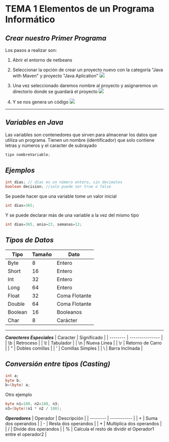 # TEMA 1 Elementos de un Programa Informático
## ***Crear nuestro Primer Programa***
Los pasos a realizar son: 
1. Abrir el entorno de netbeans
2. Seleccionar la opción de crear un proyecto nuevo con la categoría "Java with Maven" y proyecto "Java Aplication"
![](/Imagenes/JavaAplicattion.png)

3. Una vez seleccionado daremos nombre al proyecto y asignaremos un directorio donde se guardará el proyecto
![](/Imagenes/CreacionProyecto.png)

4. Y se nos genera un código
![](/Imagenes/Finalizarproyecto.png)
---
## ***Variables en Java***
Las variables son contenedores que sirven para almacenar los datos que utiliza un programa. Tienen un nombre (identificador) que solo contiene letras y números y el caracter de subrayado

```java
tipo nombreVariable;
```

## ***Ejemplos***

```java
int dias; // días es un número entero, sin decimales
boolean decision; //solo puede ser true o false
```
Se puede hacer que una variable tome un valor inicial
```java
int dias=365;
```
Y se puede declarar más de una variable a la vez del mismo tipo 
```java
int dias=365, anio=23, semanas=12;
```
## ***Tipos de Datos***
|  Tipo   | Tamaño |     Dato      |
| ------  | ------ | ------------- |
| Byte    |    8   |    Entero     |
| Short   |   16   |    Entero     |
| Int     |   32   |    Entero     |
| Long    |   64   |    Entero     |
| Float   |   32   | Coma Flotante |
| Double  |   64   | Coma Flotante |
| Boolean |   16   | Booleanos     |
| Char    |   8    | Carácter      |
---
***Caracteres Especiales***
| Caracter |    Significado   |
| -------- | ---------------  |
|   \b     |    Retroceso     |
|   \t     |    Tabulador     |
|   \n     |    Nueva Línea   |
|   \r     | Retorno de Carro |
|    "     | Dobles comillas  |
|    '     | Comillas Simples |
|    \     | Barra Inclinada  |

## ***Conversión entre tipos (Casting)***
```java
int a;
byte b;
b=(byte) a;
```
Otro ejemplo
```java
byte n1=100, n2=100, n3;
n3=(byte)(n1 * n2 / 100);
```

***Operadores***
| Operador | Descripción |
| -------- | ----------- |
|   +      | Suma dos operandos |
|   -      | Resta dos operandos |
|   *      | Multiplica dos operandos |
|   /      | Divide dos operandos |
|   %      | Calcula el resto de dividir el Operador1 entre el operador2 |





